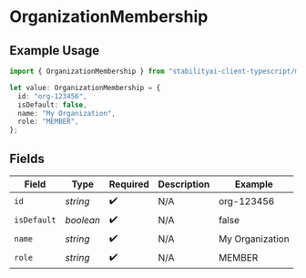# OrganizationMembership

## Example Usage

```typescript
import { OrganizationMembership } from "stabilityai-client-typescript/models/components";

let value: OrganizationMembership = {
  id: "org-123456",
  isDefault: false,
  name: "My Organization",
  role: "MEMBER",
};
```

## Fields

| Field              | Type               | Required           | Description        | Example            |
| ------------------ | ------------------ | ------------------ | ------------------ | ------------------ |
| `id`               | *string*           | :heavy_check_mark: | N/A                | org-123456         |
| `isDefault`        | *boolean*          | :heavy_check_mark: | N/A                | false              |
| `name`             | *string*           | :heavy_check_mark: | N/A                | My Organization    |
| `role`             | *string*           | :heavy_check_mark: | N/A                | MEMBER             |